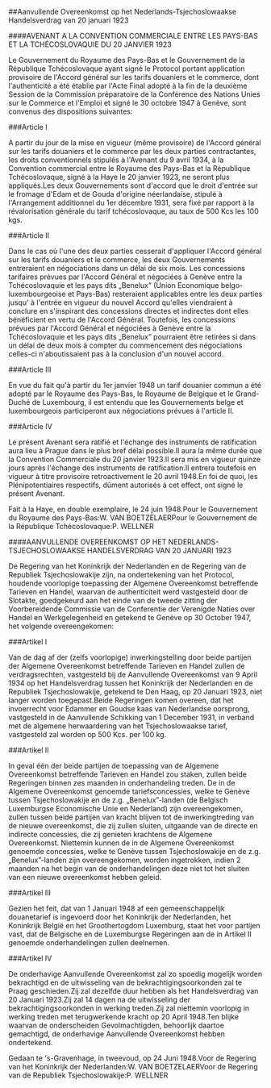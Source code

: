 <meta http-equiv='Content-Type' content='text/html; charset=utf-8' />

##Aanvullende Overeenkomst op het Nederlands-Tsjechoslowaakse Handelsverdrag van 20 januari 1923

####AVENANT A LA CONVENTION COMMERCIALE ENTRE LES PAYS-BAS ET LA TCHÉCOSLOVAQUIE DU 20 JANVIER 1923

Le Gouvernement du Royaume des Pays-Bas et le Gouvernement de la République Tchécoslovaque ayant signé le Protocol portant application provisoire de l'Accord général sur les tarifs douaniers et le commerce, dont l'authenticité a été établie par l'Acte Final adopté à la fin de la deuxième Session de la Commission préparatoire de la Conférence des Nations Unies sur le Commerce et l'Emploi et signé le 30 octobre 1947 à Genève, sont convenus des dispositions suivantes:

###Article I 

A partir du jour de la mise en vigueur (même provisoire) de l'Accord général sur les tarifs douaniers et le commerce par les deux parties contractantes, les droits conventionnels stipulés à l'Avenant du 9 avril 1934, à la Convention commercial entre le Royaume des Pays-Bas et la République Tchécoslovaque, signé à la Haye le 20 janvier 1923, ne seront plus appliqués.Les deux Gouvernements sont d'accord que le droit d'entrée sur le fromage d'Edam et de Gouda d'origine néerlandaise, stipulé à l'Arrangement additionnel du 1er décembre 1931, sera fixé par rapport à la révalorisation générale du tarif tchécoslovaque, au taux de 500 Kcs les 100 kgs.

###Article II 

Dans le cas où l'une des deux parties cesserait d'appliquer l'Accord général sur les tarifs douaniers et le commerce, les deux Gouvernements entreraient en négociations dans un délai de six mois. Les concessions tarifaires prévues par l'Accord Général et négociées à Genève entre la Tchécoslovaquie et les pays dits „Benelux” (Union Economique belgo-luxembourgeoise et Pays-Bas) resteraient applicables entre les deux parties jusqu' à l'entrée en vigueur du nouvel Accord qu'elles viendraient à conclure en s'inspirant des concessions directes et indirectes dont elles bénéficient en vertu de l'Accord Général. Toutefois, les concessions prévues par l'Accord Général et négociées à Genève entre la Tchécoslovaquie et les pays dits „Benelux” pourraient être retirées si dans un délai de deux mois à compter du commencement des négociations celles-ci n'aboutissaient pas à la conclusion d'un nouvel accord.

###Article III 

En vue du fait qu'à partir du 1er janvier 1948 un tarif douanier commun a été adopté par le Royaume des Pays-Bas, le Royaume de Belgique et le Grand-Duché de Luxembourg, il est entendu que les Gouvernements belge et luxembourgeois participeront aux négociations prévues à l'article II.

###Article IV 

Le présent Avenant sera ratifié et l'échange des instruments de ratification aura lieu à Prague dans le plus bref délai possible.Il aura la même durée que la Convention Commerciale du 20 janvier 1923.Il sera mis en vigueur quinze jours après l'échange des instruments de ratification.Il entrera toutefois en vigueur à titre provisoire retroactivement le 20 avril 1948.En foi de quoi, les Plénipotentiaires respectifs, dûment autorisés à cet effect, ont signé le présent Avenant.

Fait à la Haye, en double exemplaire, le 24 juin 1948.Pour le Gouvernement du Royaume des Pays-Bas:W. VAN BOETZELAERPour le Gouvernement de la République Tchécoslovaque:P. WELLNER

####AANVULLENDE OVEREENKOMST OP HET NEDERLANDS-TSJECHOSLOWAAKSE HANDELSVERDRAG VAN 20 JANUARI 1923

De Regering van het Koninkrijk der Nederlanden en de Regering van de Republiek Tsjechoslowakije zijn, na ondertekening van het Protocol, houdende voorlopige toepassing der Algemene Overeenkomst betreffende Tarieven en Handel, waarvan de authenticiteit werd vastgesteld door de Slotakte, goedgekeurd aan het einde van de tweede zitting der Voorbereidende Commissie van de Conferentie der Verenigde Naties over Handel en Werkgelegenheid en getekend te Genève op 30 October 1947, het volgende overeengekomen:

###Artikel I 

Van de dag af der (zelfs voorlopige) inwerkingstelling door beide partijen der Algemene Overeenkomst betreffende Tarieven en Handel zullen de verdragsrechten, vastgesteld bij de Aanvullende Overeenkomst van 9 April 1934 op het Handelsverdrag tussen het Koninkrijk der Nederlanden en de Republiek Tsjechoslowakije, getekend te Den Haag, op 20 Januari 1923, niet langer worden toegepast.Beide Regeringen komen overeen, dat het invoerrecht voor Edammer en Goudse kaas van Nederlandse oorsprong, vastgesteld in de Aanvullende Schikking van 1 December 1931, in verband met de algemene herwaardering van het Tsjechoslowaakse tarief, vastgesteld zal worden op 500 Kcs. per 100 kg.

###Artikel II 

In geval één der beide partijen de toepassing van de Algemene Overeenkomst betreffende Tarieven en Handel zou staken, zullen beide Regeringen binnen zes maanden in onderhandeling treden. De in de Algemene Overeenkomst genoemde tariefsconcessies, welke te Genève tussen Tsjechoslowakije en de z.g. „Benelux”-landen (de Belgisch Luxemburgse Economische Unie en Nederland) zijn overeengekomen, zullen tussen beide partijen van kracht blijven tot de inwerkingtreding van de nieuwe overeenkomst, die zij zullen sluiten, uitgaande van de directe en indirecte concessies, die zij genieten krachtens de Algemene Overeenkomst. Niettemin kunnen de in de Algemene Overeenkomst genoemde concessies, welke te Genève tussen Tsjechoslowakije en de z.g. „Benelux”-landen zijn overeengekomen, worden ingetrokken, indien 2 maanden na het begin van de onderhandelingen deze niet tot het sluiten van een nieuwe overeenkomst hebben geleid.

###Artikel III 

Gezien het feit, dat van 1 Januari 1948 af een gemeenschappelijk douanetarief is ingevoerd door het Koninkrijk der Nederlanden, het Koninkrijk België en het Groothertogdom Luxemburg, staat het voor partijen vast, dat de Belgische en de Luxemburgse Regeringen aan de in Artikel II genoemde onderhandelingen zullen deelnemen.

###Artikel IV 

De onderhavige Aanvullende Overeenkomst zal zo spoedig mogelijk worden bekrachtigd en de uitwisseling van de bekrachtigingsoorkonden zal te Praag geschieden.Zij zal dezelfde duur hebben als het Handelsverdrag van 20 Januari 1923.Zij zal 14 dagen na de uitwisseling der bekrachtigingsoorkonden in werking treden.Zij zal niettemin voorlopig in werking treden met terugwerkende kracht op 20 April 1948.Ten blijke waarvan de onderscheiden Gevolmachtigden, behoorlijk daartoe gemachtigd, de onderhavige Aanvullende Overeenkomst hebben ondertekend.

Gedaan te 's-Gravenhage, in tweevoud, op 24 Juni 1948.Voor de Regering van het Koninkrijk der Nederlanden:W. VAN BOETZELAERVoor de Regering van de Republiek Tsjechoslowakije:P. WELLNER

